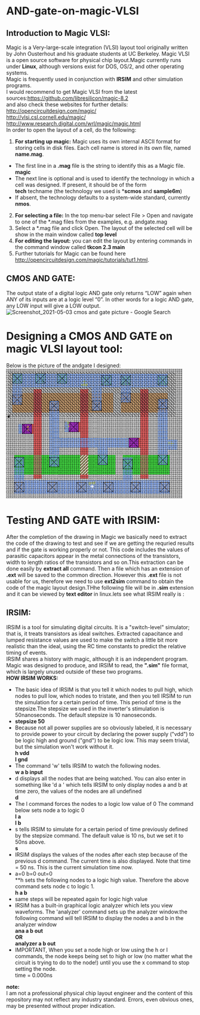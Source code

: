 # AND-gate-on-magic-VLSI  
## Introduction to Magic VLSI:
Magic is a Very-large-scale integration (VLSI) layout tool originally written by John Ousterhout and his graduate students at UC Berkeley.
 Magic VLSI is a open source software for physical chip layout.Magic currently runs under **Linux**, although versions exist for DOS, OS/2, and other operating systems.  
 Magic is frequently used in conjunction with **IRSIM** and other simulation programs.  
 I would recommend to get Magic VLSI from the latest sources:https://github.com/libresilicon/magic-8.2   
 and also check these websites for further details:  
  http://opencircuitdesign.com/magic/  
  http://vlsi.csl.cornell.edu/magic/  
  http://www.research.digital.com/wrl/magic/magic.html  
 In order to open the layout of a cell, do the following:  
 1. **For starting up magic:** Magic uses its own internal ASCII format for storing cells in disk files. Each cell name is stored in its own file, named **name.mag**.    
* The first line in a **.mag** file is the string to identify this as a Magic file.  
**magic**  
* The next line is optional and is used to identify the technology in which a cell was designed. If present, it should be of the form  
**tech** techname (the technology we used is ***scmos** and **sample6m**)  
*  If absent, the technology defaults to a system-wide standard, currently **nmos**.  
2. **For selecting a file:** In the top menu-bar select File > Open and navigate to one of the *.mag files from the examples, e.g. andgate.mag  
3. Select a *.mag file and click Open. The layout of the selected cell will be show in the main window called **top level**  
4. **For editing the layout:** you can edit the layout by entering commands in the command window called **tkcon 2.3 main**  
5. Further tutorials for Magic can be found here http://opencircuitdesign.com/magic/tutorials/tut1.html.  
## CMOS AND GATE:  
The output state of a digital logic AND gate only returns “LOW” again when ANY of its inputs are at a logic level “0”. In other words for a logic AND gate, any LOW input will give a LOW output.  ![Screenshot_2021-05-03 cmos and gate picture - Google Search](https://user-images.githubusercontent.com/81563886/116918434-50ad2480-ac69-11eb-8a08-b4cdeb095027.png)


# Designing a CMOS AND GATE on magic VLSI layout tool:  
 Below is the picture of the andgate I designed:  
 ![alt text](https://github.com/qurratulainalam/AND-gate-on-magic-VLSI/blob/master/andgate.png)  
 # Testing AND GATE with IRSIM:  
 After the completion of the drawing in Magic we basically need to extract the code of the drawing to test and see if we are getting the requried results and if the gate is working properly or not. This code includes the values of parasitic capacitors appear in the metal connections of the transistors, width to length ratios of the transistors and so on.This extraction can be done easily by **extract all** command. Then a file which has an extension of **.ext** will be saved to the common direction. However this **.ext** file is not usable for us, therefore we need to use **ext2sim** command to obtain the code of the magic layout design.THhe following file will be in **.sim**  extension and it can be viewed by **text editor** in linux.lets see what IRSIM really is :  
 ## IRSIM:  
IRSIM is a tool for simulating digital circuits. It is a "switch-level" simulator; that is, it treats transistors as ideal switches. Extracted capacitance and lumped resistance values are used to make the switch a little bit more realistic than the ideal, using the RC time constants to predict the relative timing of events.  
IRSIM shares a history with magic, although it is an independent program. Magic was designed to produce, and IRSIM to read, the **".sim"** file format, which is largely unused outside of these two programs.  
**HOW IRSIM WORKS:**  
* The basic idea of IRSIM is that you tell it which nodes to pull high, which nodes to pull low, which nodes to tristate, and then you tell IRSIM to run the simulation for a certain period of time. This period of time is the stepsize.The stepsize we used in the inverter's stimulation is 50nanoseconds. The default stepsize is 10 nanoseconds.  
* **stepsize 50**  
* Because not all power supplies are so obviously labeled, it is necessary to provide power to your circuit by declaring the power supply ("vdd") to be logic high and ground ("gnd") to be logic low. This may seem trivial, but the simulation won't work without it.  
**h vdd**  
**l gnd**  
* The command 'w' tells IRSIM to watch the following nodes.  
 **w a b input**  
 * d displays all the nodes that are being watched. You can also enter in something like 'd a ' which tells IRSIM to only display nodes a and b at time zero, the values of the nodes are all undefined   
**d**  
* The l command forces the nodes to a logic low value of 0 The command below sets node a  to logic 0   
**l a**  
**l b**   
* s tells IRSIM to simulate for a certain period of time previously defined by the stepsize command. The default value is 10 ns, but we set it to 50ns above.  
**s**  
* IRSIM displays the values of the nodes after each step because of the previous d command. The current time is also displayed. Note that time = 50 ns. This is the current simulation time now.  
* a=0 b=0 out=0  
**h sets the following nodes to a logic high value. Therefore the above command sets node c to logic 1.  
**h a b**  
* same steps will be repeated again for logic high value  
* IRSIM has a built-in graphical logic analyzer which lets you view waveforms. The 'analyzer' command sets up the analyzer window.the following command will tell IRSIM to display the nodes a and b in the analyzer window  
**ana a b out  
OR  
analyzer a b out**  
* IMPORTANT, When you set a node high or low using the h or l commands, the node keeps being set to high or low (no matter what the circuit is trying to do to the node!) until you use the x command to stop setting the node.   
time = 0.000ns      


**note:**  
 I am not a professional physical chip layout engineer and the content of this repository may not reflect any industry standard. Errors, even obvious ones, may be presented without proper indication.  
 
